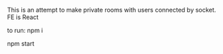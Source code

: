 This is an attempt to make private rooms with users connected by socket. FE is React

to run:
npm i

npm start
